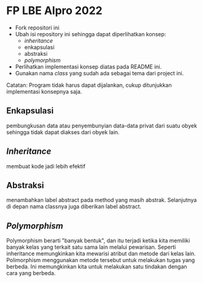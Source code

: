 # FP LBE Alpro 2022

- Fork repositori ini
- Ubah isi repository ini sehingga dapat diperlihatkan konsep:
  - *inheritance*
  - enkapsulasi
  - abstraksi
  - *polymorphism*
- Perlihatkan implementasi konsep diatas pada README ini.
- Gunakan nama *class* yang sudah ada sebagai tema dari project ini.

Catatan: Program tidak harus dapat dijalankan, cukup ditunjukkan implementasi konsepnya saja.

Enkapsulasi
---
pembungkusan data atau penyembunyian data-data privat dari suatu obyek sehingga tidak dapat diakses dari obyek lain.

*Inheritance*
---
membuat kode jadi lebih efektif

Abstraksi
---
menambahkan label abstract pada method yang masih abstrak. Selanjutnya di depan nama classnya juga diberikan label abstract.

*Polymorphism*
---
Polymorphism berarti "banyak bentuk", dan itu terjadi ketika kita memiliki banyak kelas yang terkait satu sama lain melalui pewarisan.
Seperti inheritance memungkinkan kita mewarisi atribut dan metode dari kelas lain. Polimorphism menggunakan metode tersebut untuk melakukan tugas yang berbeda. Ini memungkinkan kita untuk melakukan satu tindakan dengan cara yang berbeda.
